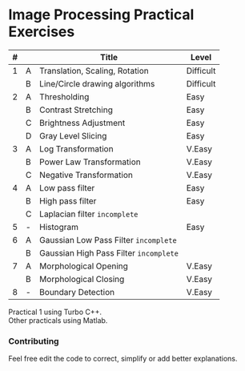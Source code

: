 # Image Processing Practical Exercises

| # |   | Title                          | Level     |
|---|---|--------------------------------|-----------|
| 1 | A | Translation, Scaling, Rotation | Difficult |
|   | B | Line/Circle drawing algorithms | Difficult |
| 2 | A | Thresholding                   | Easy      |
|   | B | Contrast Stretching            | Easy      |
|   | C | Brightness Adjustment          | Easy      |
|   | D | Gray Level Slicing             | Easy      |
| 3 | A | Log Transformation             | V.Easy    |
|   | B | Power Law Transformation       | V.Easy    |
|   | C | Negative Transformation        | V.Easy    |
| 4 | A | Low pass filter                | Easy      |
|   | B | High pass filter               | Easy      |
|   | C | Laplacian filter `incomplete`  |           |
| 5 | - | Histogram                      | Easy      |
| 6 | A | Gaussian Low Pass Filter `incomplete` |           |
|   | B | Gaussian High Pass Filter `incomplete` |           |
| 7 | A | Morphological Opening          | V.Easy    |
|   | B | Morphological Closing          | V.Easy    |
| 8 | - | Boundary Detection             | V.Easy    |

Practical 1 using Turbo C++.   
Other practicals using Matlab.

### Contributing

Feel free edit the code to correct, simplify or add better explanations.
